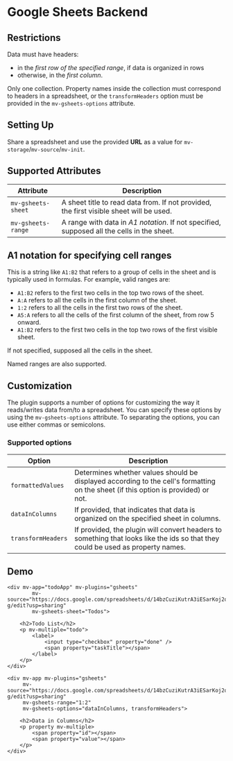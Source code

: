 # Google Sheets Backend

## Restrictions

Data must have headers:

- in the *first row of the specified range*, if data is organized in rows
- otherwise, in the *first column*.

Only one collection. Property names inside the collection must correspond to headers in a spreadsheet, or the `transformHeaders` option must be provided in the `mv-gsheets-options` attribute.

## Setting Up

Share a spreadsheet and use the provided **URL** as a value for `mv-storage`/`mv-source`/`mv-init`.

## Supported Attributes

| Attribute          | Description                                                                                |
|--------------------|--------------------------------------------------------------------------------------------|
| `mv-gsheets-sheet` | A sheet title to read data from. If not provided, the first visible sheet will be used.    |
| `mv-gsheets-range` | A range with data in *A1 notation*. If not specified, supposed all the cells in the sheet. |

## A1 notation for specifying cell ranges

This is a string like `A1:B2` that refers to a group of cells in the sheet and is typically used in formulas. For example, valid ranges are:

- `A1:B2` refers to the first two cells in the top two rows of the sheet.
- `A:A` refers to all the cells in the first column of the sheet.
- `1:2` refers to all the cells in the first two rows of the sheet.
- `A5:A` refers to all the cells of the first column of the sheet, from row 5 onward.
- `A1:B2` refers to the first two cells in the top two rows of the first visible sheet.

If not specified, supposed all the cells in the sheet.

Named ranges are also supported.

## Customization

The plugin supports a number of options for customizing the way it reads/writes data from/to a spreadsheet. You can specify these options by using the `mv-gsheets-options` attribute. To separating the options, you can use either commas or semicolons.

### Supported options

| Option             | Description                                                                                                                        |
|--------------------|------------------------------------------------------------------------------------------------------------------------------------|
| `formattedValues`  | Determines whether values should be displayed according to the cell's formatting on the sheet (if this option is provided) or not. |
| `dataInColumns`    | If provided, that indicates that data is organized on the specified sheet in columns.                                              |
| `transformHeaders` | If provided, the plugin will convert headers to something that looks like the ids so that they could be used as property names.    |


<h2>Demo</h2>

```markup
<div mv-app="todoApp" mv-plugins="gsheets"
		mv-source="https://docs.google.com/spreadsheets/d/14bzCuziKutrA3iESarKoj2o56dhraR8pzuFAuwTIo-g/edit?usp=sharing"
		mv-gsheets-sheet="Todos">

	<h2>Todo List</h2>
	<p mv-multiple="todo">
		<label>
			<input type="checkbox" property="done" />
			<span property="taskTitle"></span>
		</label>
	</p>
</div>

<div mv-app mv-plugins="gsheets"
	 mv-source="https://docs.google.com/spreadsheets/d/14bzCuziKutrA3iESarKoj2o56dhraR8pzuFAuwTIo-g/edit?usp=sharing"
	 mv-gsheets-range="1:2"
	 mv-gsheets-options="dataInColumns, transformHeaders">

	<h2>Data in Columns</h2>
	<p property mv-multiple>
		<span property="id"></span>
		<span property="value"></span>
	</p>
</div>
```
